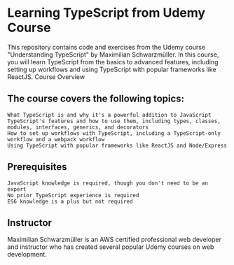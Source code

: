 # Learning TypeScript from Udemy Course

This repository contains code and exercises from the Udemy course "Understanding TypeScript" by Maximilian Schwarzmüller. In this course, you will learn TypeScript from the basics to advanced features, including setting up workflows and using TypeScript with popular frameworks like ReactJS.
Course Overview

## The course covers the following topics:

    What TypeScript is and why it's a powerful addition to JavaScript
    TypeScript's features and how to use them, including types, classes, modules, interfaces, generics, and decorators
    How to set up workflows with TypeScript, including a TypeScript-only workflow and a webpack workflow
    Using TypeScript with popular frameworks like ReactJS and Node/Express

## Prerequisites

    JavaScript knowledge is required, though you don't need to be an expert
    No prior TypeScript experience is required
    ES6 knowledge is a plus but not required

## Instructor

Maximilian Schwarzmüller is an AWS certified professional web developer and instructor who has created several popular Udemy courses on web development.

